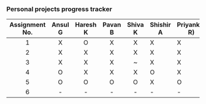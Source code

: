 
### Personal projects progress tracker

| Assignment No. 	| Ansul G 	| Haresh K 	| Pavan B 	| Shiva K 	| Shishir A 	| Priyanker R) 	|
|:--------------:	|:-------:	|:--------:	|:-------:	|:-------:	|-----------	|--------------	|
|        1       	|    X    	|     O    	|    X    	|    X    	|     X     	|       X      	|
|        2       	|    X    	|     X    	|    X    	|    X    	|     X     	|       X      	|
|        3       	|    X    	|     X    	|    X    	|    ~    	|     X     	|       X      	|
|        4       	|    O    	|     X    	|    X    	|    X    	|     O     	|       X      	|
|        5       	|    O    	|     O    	|    O    	|    O    	|     X     	|       O      	|
|        6       	|    -    	|     -    	|    -    	|    -    	|     -     	|       -      	|

